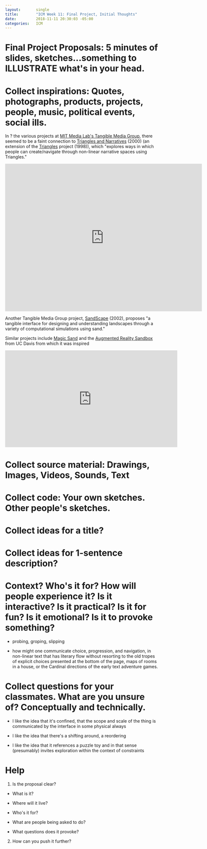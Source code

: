 ```yaml
---
layout:       single
title:        "ICM Week 11: Final Project, Initial Thoughts"
date:         2018-11-11 20:30:03 -05:00
categories:   ICM
---
```


# Final Project Proposals: 5 minutes of slides, sketches...something to ILLUSTRATE what's in your head.

# Collect inspirations: Quotes, photographs, products, projects, people, music, political events, social ills.

In ? the various projects at [MIT Media Lab's Tangible Media Group](https://tangible.media.mit.edu/), there seemed to be a faint connection to [Triangles and Narratives](https://tangible.media.mit.edu/project/triangles-and-narratives/) (2000) (an extension of the [Triangles](https://tangible.media.mit.edu/project/triangles/) project (1998)), which "explores ways in which people can create/navigate through non-linear narrative spaces using Triangles."

<iframe src="https://player.vimeo.com/video/48826643" width="640" height="480" frameborder="0" allowfullscreen></iframe>

Another Tangible Media Group project, [SandScape](https://tangible.media.mit.edu/project/sandscape/) (2002), proposes "a tangible interface for designing and understanding landscapes through a variety of computational simulations using sand."

Similar projects include [Magic Sand](https://github.com/thomwolf/Magic-Sand) and the [Augmented Reality Sandbox](https://arsandbox.ucdavis.edu/) from UC Davis from which it was inspired

<iframe width="560" height="315" src="https://www.youtube.com/embed/CE1B7tdGCw0" frameborder="0" allow="accelerometer; autoplay; encrypted-media; gyroscope; picture-in-picture" allowfullscreen></iframe>

# Collect source material: Drawings, Images, Videos, Sounds, Text



# Collect code: Your own sketches. Other people's sketches.

# Collect ideas for a title?

# Collect ideas for 1-sentence description?

# Context? Who's it for? How will people experience it? Is it interactive? Is it practical? Is it for fun? Is it emotional? Is it to provoke something?

* probing, groping, slipping

* how might one communicate choice, progression, and navigation, in non-linear text that has literary flow without resorting to the old tropes of explicit choices presented at the bottom of the page, maps of rooms in a house, or the Cardinal directions of the early text adventure games.

# Collect questions for your classmates. What are you unsure of? Conceptually and technically.

* I like the idea that it's confined, that the scope and scale of the thing is communicated by the interface in some physical always

* I like the idea that there's a shifting around, a reordering

* I like the idea that it references a puzzle toy and in that sense (presumably) invites exploration within the context of constraints

# Help

1. Is the proposal clear?

 * What is it?

 * Where will it live?

 * Who's it for?

 * What are people being asked to do?

 * What questions does it provoke?

2. How can you push it further?
